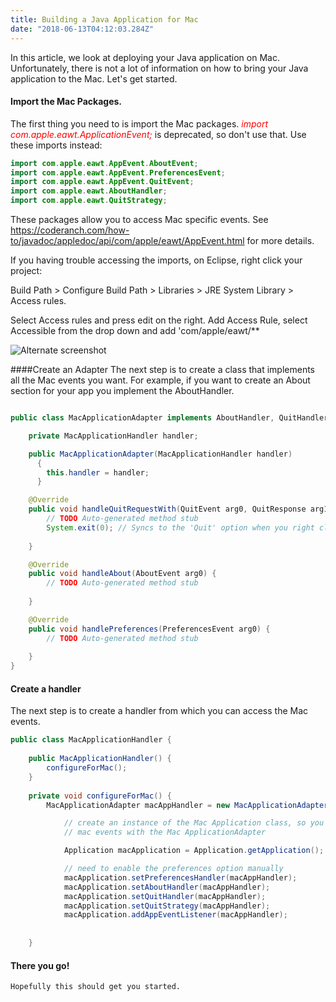 ```yaml
---
title: Building a Java Application for Mac 
date: "2018-06-13T04:12:03.284Z"
---
```


In this article, we look at deploying your Java application on Mac. Unfortunately, there is not a lot of information on how to bring your Java application to the Mac. Let's get started.

#### Import the Mac Packages.
The first thing you need to is import the Mac packages. <span style="color:red"> <em> import com.apple.eawt.ApplicationEvent;</em> </span> is deprecated, so don't use that. Use these imports instead: 


``` java
import com.apple.eawt.AppEvent.AboutEvent;
import com.apple.eawt.AppEvent.PreferencesEvent;
import com.apple.eawt.AppEvent.QuitEvent;
import com.apple.eawt.AboutHandler;
import com.apple.eawt.QuitStrategy;

```

These packages allow you to access Mac specific events. See https://coderanch.com/how-to/javadoc/appledoc/api/com/apple/eawt/AppEvent.html for more details.

If you having trouble accessing the imports, on Eclipse, right click your project:

Build Path > Configure Build Path > Libraries > JRE System Library > Access rules.

Select Access rules and press edit on the right.
Add Access Rule, select Accessible from the drop down and add 'com/apple/eawt/**

![Alternate screenshot](/javaimport.png)




####Create an Adapter
The next step is to create a class that implements all the Mac events you want. For example, if you want to create an About section for your app you implement the AboutHandler.

``` java

public class MacApplicationAdapter implements AboutHandler, QuitHandler, PreferencesHandler {

	private MacApplicationHandler handler;

	public MacApplicationAdapter(MacApplicationHandler handler)
	  {
	    this.handler = handler;
	  }

	@Override
	public void handleQuitRequestWith(QuitEvent arg0, QuitResponse arg1) {
		// TODO Auto-generated method stub
		System.exit(0); // Syncs to the 'Quit' option when you right click your app in the Dock
		
	}

	@Override
	public void handleAbout(AboutEvent arg0) {
		// TODO Auto-generated method stub
		
	}

	@Override
	public void handlePreferences(PreferencesEvent arg0) {
		// TODO Auto-generated method stub
		
	}
}

```
#### Create a handler

The next step is to create a handler from which you can access the Mac events.

```java
public class MacApplicationHandler {
	
	public MacApplicationHandler() {
		configureForMac();
	}
	
	private void configureForMac() {
	    MacApplicationAdapter macAppHandler = new MacApplicationAdapter(this);

		    // create an instance of the Mac Application class, so you can handle the
		    // mac events with the Mac ApplicationAdapter

		    Application macApplication = Application.getApplication();

		    // need to enable the preferences option manually
		    macApplication.setPreferencesHandler(macAppHandler);
		    macApplication.setAboutHandler(macAppHandler);
		    macApplication.setQuitHandler(macAppHandler);
		    macApplication.setQuitStrategy(macAppHandler);
		    macApplication.addAppEventListener(macAppHandler);
		    
	
	}
```

#### There you go!
	Hopefully this should get you started.



